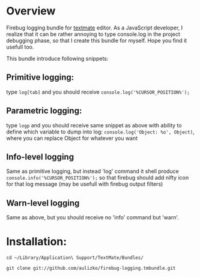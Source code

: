 Overview
========
Firebug logging bundle for [textmate](http://macromates.org) editor. As a JavaScript developer, I realize that it can be rather annoying to type console.log in the project debugging phase, so that I create this bundle for myself. Hope you find it usefull too.

This bundle introduce following snippets:

Primitive logging:
------------------
type `log[tab]`
and you should receive `console.log('%CURSOR_POSITION%');`

Parametric logging:
-------------------
type `logp` 
and you should receive same snippet as above with ability to define which variable to dump into log:
`console.log('Object: %o', Object)`, where you can replace Object for whatever you want

Info-level logging
------------------
Same as primitive logging, but instead 'log' command it shell produce `console.info('%CURSOR_POSITION%');` so that firebug should add nifty icon for that log message (may be usefull with firebug output filters)

Warn-level logging
------------------
Same as above, but you should receive no 'info' command but 'warn'. 

Installation:
=============
`cd ~/Library/Application\ Support/TextMate/Bundles/`

`git clone git://github.com/aulizko/firebug-logging.tmbundle.git`
